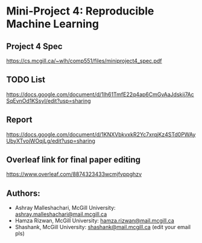 

# Mini-Project 4: Reproducible Machine Learning


## Project 4 Spec
https://cs.mcgill.ca/~wlh/comp551/files/miniproject4_spec.pdf

## TODO List
https://docs.google.com/document/d/1lh61TmfE22q4ap6CmGvAaJdskij7AcSqEvnOd1KSsyI/edit?usp=sharing

## Report 
https://docs.google.com/document/d/1KNXVbkvxkR2Yc7xrqjKz4STd0PWAyUbyXTvojWOqjLg/edit?usp=sharing

## Overleaf link for final paper editing
https://www.overleaf.com/8874323433wcmjfvppghzv


## Authors:
- Ashray Malleshachari, McGill University: [ashray.malleshachari@mail.mcgill.ca](mailto:ashray.malleshachari@mail.mcgill.ca)
- Hamza Rizwan, McGill University: [hamza.rizwan@mail.mcgill.ca](mailto:hamza.rizwan@mail.mcgill.ca)
- Shashank, McGill University: [shashank@mail.mcgill.ca](mailto:shashank@mail.mcgill.ca) (edit your email pls)
